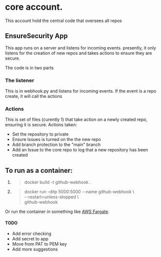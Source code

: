 # core account.
This account hold the central code that oversees all repos

## EnsureSecurity App
This app runs on a server and listens for incoming events.  presently, it only listens for the creation of new repos and takes actions to ensure they are secure.

The code is in two parts
### The listener
This is in webhook.py and listens for incoming events.  If the event is a repo create, it will call the actions

### Actions
This is set of files (curently 1) that take action on a newly created repo, ensuring it is secure.
Actions taken:
- Set the repository to private
- Ensure Issues is turned on the the new repo
- Add branch protection to the "main" branch
- Add an Issue to the core repo to log that a new repository has been created

## To run as a container:
1. > docker build -t github-webhook .
2. > docker run -ditp 5000:5000 --name github-webhook \\  
   > --restart=unless-stopped \\  
   > github-webhook

Or run the container in something like [AWS Fargate](https://aws.amazon.com/fargate/).

#### TODO
- Add error checking
- Add secret to app
- Move from PAT to PEM key
- Add more suggestions
